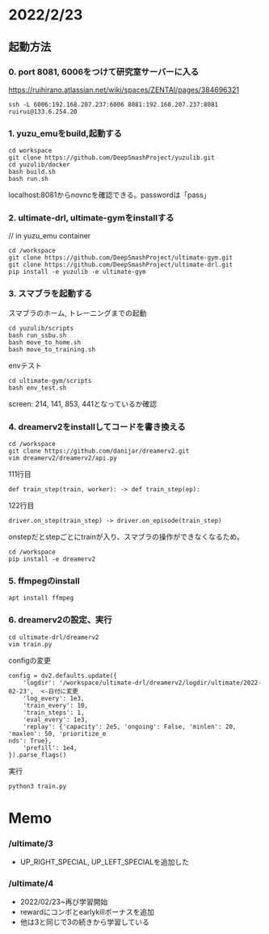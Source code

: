# 2022/2/23
## 起動方法
### 0. port 8081, 6006をつけて研究室サーバーに入る
https://ruihirano.atlassian.net/wiki/spaces/ZENTAI/pages/384696321
```
ssh -L 6006:192.168.207.237:6006 8081:192.168.207.237:8081 ruirui@133.6.254.20
```

### 1. yuzu_emuをbuild,起動する
```
cd workspace
git clone https://github.com/DeepSmashProject/yuzulib.git
cd yuzulib/docker
bash build.sh
bash run.sh
```
localhost:8081からnovncを確認できる。passwordは「pass」

### 2. ultimate-drl, ultimate-gymをinstallする
// in yuzu_emu container
```
cd /workspace
git clone https://github.com/DeepSmashProject/ultimate-gym.git
git clone https://github.com/DeepSmashProject/ultimate-drl.git
pip install -e yuzulib -e ultimate-gym
```

### 3. スマブラを起動する
スマブラのホーム, トレーニングまでの起動
```
cd yuzulib/scripts
bash run_ssbu.sh
bash move_to_home.sh
bash move_to_training.sh
```
envテスト
```
cd ultimate-gym/scripts
bash env_test.sh
```
screen: 214, 141, 853, 441となっているか確認

### 4. dreamerv2をinstallしてコードを書き換える

```
cd /workspace
git clone https://github.com/danijar/dreamerv2.git
vim dreamerv2/dreamerv2/api.py
```
111行目
```
def train_step(train, worker): -> def train_step(ep):
```
122行目
```
driver.on_step(train_step) -> driver.on_episode(train_step)
```
onstepだとstepごとにtrainが入り、スマブラの操作ができなくなるため。

```
cd /workspace
pip install -e dreamerv2
```

### 5. ffmpegのinstall
```
apt install ffmpeg
```

### 6. dreamerv2の設定、実行
```
cd ultimate-drl/dreamerv2
vim train.py
```

configの変更
```
config = dv2.defaults.update({
    'logdir': '/workspace/ultimate-drl/dreamerv2/logdir/ultimate/2022-02-23',  <-日付に変更
    'log_every': 1e3,
    'train_every': 10,
    'train_steps': 1,
    'eval_every': 1e3,
    'replay': {'capacity': 2e5, 'ongoing': False, 'minlen': 20, 'maxlen': 50, 'prioritize_e
nds': True},
    'prefill': 1e4,
}).parse_flags()
```

実行
```
python3 train.py
```


# Memo

### /ultimate/3
- UP_RIGHT_SPECIAL, UP_LEFT_SPECIALを追加した

### /ultimate/4
- 2022/02/23~再び学習開始
- rewardにコンボとearlykillボーナスを追加
- 他は3と同じで3の続きから学習している

